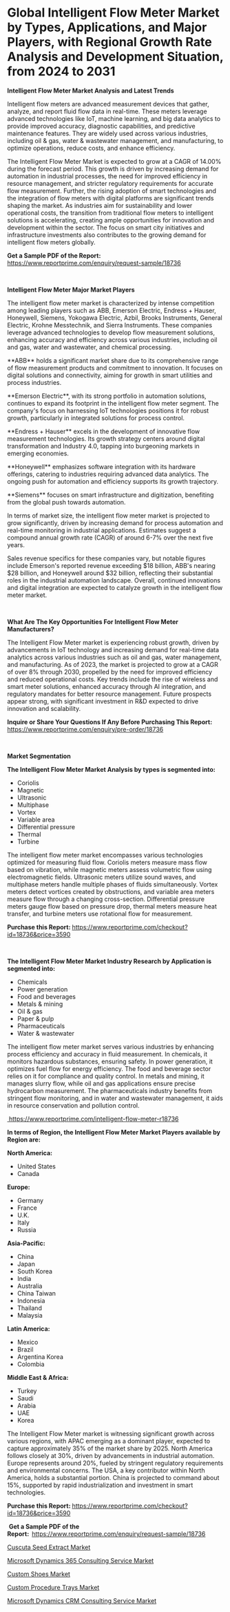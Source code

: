 <p><h1>Global Intelligent Flow Meter Market by Types, Applications, and Major Players, with Regional Growth Rate Analysis and Development Situation, from 2024 to 2031</h1></p><p><strong>Intelligent Flow Meter Market Analysis and Latest Trends</strong></p>
<p><p>Intelligent flow meters are advanced measurement devices that gather, analyze, and report fluid flow data in real-time. These meters leverage advanced technologies like IoT, machine learning, and big data analytics to provide improved accuracy, diagnostic capabilities, and predictive maintenance features. They are widely used across various industries, including oil & gas, water & wastewater management, and manufacturing, to optimize operations, reduce costs, and enhance efficiency.</p><p>The Intelligent Flow Meter Market is expected to grow at a CAGR of 14.00% during the forecast period. This growth is driven by increasing demand for automation in industrial processes, the need for improved efficiency in resource management, and stricter regulatory requirements for accurate flow measurement. Further, the rising adoption of smart technologies and the integration of flow meters with digital platforms are significant trends shaping the market. As industries aim for sustainability and lower operational costs, the transition from traditional flow meters to intelligent solutions is accelerating, creating ample opportunities for innovation and development within the sector. The focus on smart city initiatives and infrastructure investments also contributes to the growing demand for intelligent flow meters globally.</p></p>
<p><strong>Get a Sample PDF of the Report:&nbsp;</strong> <a href="https://www.reportprime.com/enquiry/request-sample/18736?utm_campaign=1102&utm_medium=2&utm_source=Github&utm_content=ia&utm_term=28112024&utm_id=intelligent-flow-meter">https://www.reportprime.com/enquiry/request-sample/18736</a></p>
<p>&nbsp;</p>
<p><strong>Intelligent Flow Meter Major Market Players</strong></p>
<p><p>The intelligent flow meter market is characterized by intense competition among leading players such as ABB, Emerson Electric, Endress + Hauser, Honeywell, Siemens, Yokogawa Electric, Azbil, Brooks Instruments, General Electric, Krohne Messtechnik, and Sierra Instruments. These companies leverage advanced technologies to develop flow measurement solutions, enhancing accuracy and efficiency across various industries, including oil and gas, water and wastewater, and chemical processing.</p><p>**ABB** holds a significant market share due to its comprehensive range of flow measurement products and commitment to innovation. It focuses on digital solutions and connectivity, aiming for growth in smart utilities and process industries. </p><p>**Emerson Electric**, with its strong portfolio in automation solutions, continues to expand its footprint in the intelligent flow meter segment. The company's focus on harnessing IoT technologies positions it for robust growth, particularly in integrated solutions for process control.</p><p>**Endress + Hauser** excels in the development of innovative flow measurement technologies. Its growth strategy centers around digital transformation and Industry 4.0, tapping into burgeoning markets in emerging economies.</p><p>**Honeywell** emphasizes software integration with its hardware offerings, catering to industries requiring advanced data analytics. The ongoing push for automation and efficiency supports its growth trajectory.</p><p>**Siemens** focuses on smart infrastructure and digitization, benefiting from the global push towards automation. </p><p>In terms of market size, the intelligent flow meter market is projected to grow significantly, driven by increasing demand for process automation and real-time monitoring in industrial applications. Estimates suggest a compound annual growth rate (CAGR) of around 6-7% over the next five years.</p><p>Sales revenue specifics for these companies vary, but notable figures include Emerson's reported revenue exceeding $18 billion, ABB's nearing $28 billion, and Honeywell around $32 billion, reflecting their substantial roles in the industrial automation landscape. Overall, continued innovations and digital integration are expected to catalyze growth in the intelligent flow meter market.</p></p>
<p>&nbsp;</p>
<p><strong>What Are The Key Opportunities For Intelligent Flow Meter Manufacturers?</strong></p>
<p><p>The Intelligent Flow Meter market is experiencing robust growth, driven by advancements in IoT technology and increasing demand for real-time data analytics across various industries such as oil and gas, water management, and manufacturing. As of 2023, the market is projected to grow at a CAGR of over 8% through 2030, propelled by the need for improved efficiency and reduced operational costs. Key trends include the rise of wireless and smart meter solutions, enhanced accuracy through AI integration, and regulatory mandates for better resource management. Future prospects appear strong, with significant investment in R&D expected to drive innovation and scalability.</p></p>
<p><strong>Inquire or Share Your Questions If Any Before Purchasing This Report:</strong> <a href="https://www.reportprime.com/enquiry/pre-order/18736?utm_campaign=1102&utm_medium=2&utm_source=Github&utm_content=ia&utm_term=28112024&utm_id=intelligent-flow-meter">https://www.reportprime.com/enquiry/pre-order/18736</a></p>
<p>&nbsp;</p>
<p><strong>Market Segmentation</strong></p>
<p><strong>The Intelligent Flow Meter Market Analysis by types is segmented into:</strong></p>
<p><ul><li>Coriolis</li><li>Magnetic</li><li>Ultrasonic</li><li>Multiphase</li><li>Vortex</li><li>Variable area</li><li>Differential pressure</li><li>Thermal</li><li>Turbine</li></ul></p>
<p><p>The intelligent flow meter market encompasses various technologies optimized for measuring fluid flow. Coriolis meters measure mass flow based on vibration, while magnetic meters assess volumetric flow using electromagnetic fields. Ultrasonic meters utilize sound waves, and multiphase meters handle multiple phases of fluids simultaneously. Vortex meters detect vortices created by obstructions, and variable area meters measure flow through a changing cross-section. Differential pressure meters gauge flow based on pressure drop, thermal meters measure heat transfer, and turbine meters use rotational flow for measurement.</p></p>
<p><strong>Purchase this Report:&nbsp;</strong><a href="https://www.reportprime.com/checkout?id=18736&price=3590&utm_campaign=1102&utm_medium=2&utm_source=Github&utm_content=ia&utm_term=28112024&utm_id=intelligent-flow-meter">https://www.reportprime.com/checkout?id=18736&price=3590</a></p>
<p>&nbsp;</p>
<p><strong>The Intelligent Flow Meter Market Industry Research by Application is segmented into:</strong></p>
<p><ul><li>Chemicals</li><li>Power generation</li><li>Food and beverages</li><li>Metals & mining</li><li>Oil & gas</li><li>Paper & pulp</li><li>Pharmaceuticals</li><li>Water & wastewater</li></ul></p>
<p><p>The intelligent flow meter market serves various industries by enhancing process efficiency and accuracy in fluid measurement. In chemicals, it monitors hazardous substances, ensuring safety. In power generation, it optimizes fuel flow for energy efficiency. The food and beverage sector relies on it for compliance and quality control. In metals and mining, it manages slurry flow, while oil and gas applications ensure precise hydrocarbon measurement. The pharmaceuticals industry benefits from stringent flow monitoring, and in water and wastewater management, it aids in resource conservation and pollution control.</p></p>
<p><a href="https://www.reportprime.com/intelligent-flow-meter-r18736?utm_campaign=1102&utm_medium=2&utm_source=Github&utm_content=ia&utm_term=28112024&utm_id=intelligent-flow-meter">&nbsp;https://www.reportprime.com/intelligent-flow-meter-r18736</a></p>
<p><strong>In terms of Region, the Intelligent Flow Meter Market Players available by Region are:</strong></p>
<p>
    <p> <strong> North America: </strong>
        <ul>
            <li>United States</li>
            <li>Canada</li>
        </ul>
        </p> 
    <p> <strong> Europe: </strong>
        <ul>
            <li>Germany</li>
            <li>France</li>
            <li>U.K.</li>
            <li>Italy</li>
            <li>Russia</li>
        </ul>
        </p> 
    <p> <strong> Asia-Pacific: </strong>
        <ul>
            <li>China</li>
            <li>Japan</li>
            <li>South Korea</li>
            <li>India</li>
            <li>Australia</li>
            <li>China Taiwan</li>
            <li>Indonesia</li>
            <li>Thailand</li>
            <li>Malaysia</li>
        </ul>
        </p> 
    <p> <strong> Latin America: </strong>
        <ul>
            <li>Mexico</li>
            <li>Brazil</li>
            <li>Argentina Korea</li>
            <li>Colombia</li>
        </ul>
        </p> 
    <p> <strong> Middle East & Africa: </strong>
        <ul>
            <li>Turkey</li>
            <li>Saudi</li>
            <li>Arabia</li>
            <li>UAE</li>
            <li>Korea</li>
        </ul>
    </p>
    </p>
<p><p>The Intelligent Flow Meter market is witnessing significant growth across various regions, with APAC emerging as a dominant player, expected to capture approximately 35% of the market share by 2025. North America follows closely at 30%, driven by advancements in industrial automation. Europe represents around 20%, fueled by stringent regulatory requirements and environmental concerns. The USA, a key contributor within North America, holds a substantial portion. China is projected to command about 15%, supported by rapid industrialization and investment in smart technologies.</p></p>
<p><strong>Purchase this Report: </strong><a href="https://www.reportprime.com/checkout?id=18736&price=3590&utm_campaign=1102&utm_medium=2&utm_source=Github&utm_content=ia&utm_term=28112024&utm_id=intelligent-flow-meter">https://www.reportprime.com/checkout?id=18736&price=3590</a></p>
<p>&nbsp;<strong>Get a Sample PDF of the Report:&nbsp;&nbsp;</strong><a href="https://www.reportprime.com/enquiry/request-sample/18736?utm_campaign=1102&utm_medium=2&utm_source=Github&utm_content=ia&utm_term=28112024&utm_id=intelligent-flow-meter">https://www.reportprime.com/enquiry/request-sample/18736</a></p>
<p><strong></strong></p>
<p><p><a href="https://www.linkedin.com/pulse/cuscuta-seed-extract-market-velocity-121-cagr-trajectory-ejafc?utm_campaign=1102&utm_medium=2&utm_source=Github&utm_content=ia&utm_term=28112024&utm_id=intelligent-flow-meter">Cuscuta Seed Extract Market</a></p><p><a href="https://issuu.com/reportprime-2/docs/microsoft-dynamics-365-consulting-s_15aa457fffccab?utm_campaign=1102&utm_medium=2&utm_source=Github&utm_content=ia&utm_term=28112024&utm_id=intelligent-flow-meter">Microsoft Dynamics 365 Consulting Service Market</a></p><p><a href="https://www.linkedin.com/pulse/custom-shoes-industry-sector-market-dynamics-future-scenarios-rrmxc?utm_campaign=1102&utm_medium=2&utm_source=Github&utm_content=ia&utm_term=28112024&utm_id=intelligent-flow-meter">Custom Shoes Market</a></p><p><a href="https://www.linkedin.com/pulse/in-depth-analysis-size-custom-procedure-trays-market-fygpe?utm_campaign=1102&utm_medium=2&utm_source=Github&utm_content=ia&utm_term=28112024&utm_id=intelligent-flow-meter">Custom Procedure Trays Market</a></p><p><a href="https://issuu.com/reportprime-2/docs/microsoft-dynamics-crm-consulting-s_8cc465dd4998a3?utm_campaign=1102&utm_medium=2&utm_source=Github&utm_content=ia&utm_term=28112024&utm_id=intelligent-flow-meter">Microsoft Dynamics CRM Consulting Service Market</a></p></p>